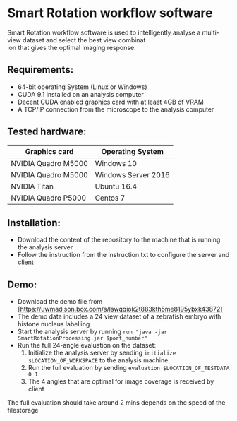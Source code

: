 Smart Rotation workflow software                                                                                         
===============================                                                                                          
Smart Rotation workflow software is used to intelligently analyse a multi-view dataset and select the best view combinat\
ion that gives the optimal imaging response.                                                                             
                                                                                                                         
                                                                                                                         
Requirements:                                                                                                            
------------                                                                                                             
* 64-bit operating System (Linux or Windows)                                                                             
* CUDA 9.1 installed on an analysis computer                                                                             
* Decent CUDA enabled graphics card with at least 4GB of VRAM                                                            
* A TCP/IP connection from the microscope to the analysis computer                                                       
                                                                                                                         
                                                                                                                         
Tested hardware:                                                                                                         
----------------                                                                                                         
Graphics card | Operating System                                                                                         
--------------|-----------------                                                                                         
NVIDIA Quadro M5000 | Windows 10                                                                                         
NVIDIA Quadro M5000 | Windows Server 2016                                                                                
NVIDIA Titan | Ubuntu 16.4                                                                                               
NVIDIA Quadro P5000 | Centos 7                                                                                           
                                                                                                                         
                                                                                                                         
Installation:                                                                                                            
-------------                                                                                                            
* Download the content of the repository to the machine that is running the analysis server                              
* Follow the instruction from the instruction.txt to configure the server and client  

Demo:
-------------
* Download the demo file from [https://uwmadison.box.com/s/lswqqiok2t883kth5me8195ybxk43872]
* The demo data includes a 24 view dataset of a zebrafish embryo with histone nucleus labelling
* Start the analysis server by running `run "java -jar SmartRotationProcessing.jar $port_number"`
* Run the full 24-angle evaluation on the dataset:
  1. Initialize the analysis server by sending `initialize $LOCATION_OF_WORKSPACE` to the analysis machine
  2. Run the full evaluation by sending `evaluation $LOCATION_OF_TESTDATA 0 1`
  3. The 4 angles that are optimal for image coverage is received by client

The full evaluation should take around 2 mins depends on the speed of the filestorage
                                                                                                                         
                                                                                                                         
                                                                                                                         
                                                                                                                         
                                                                                                                         
                                                           
